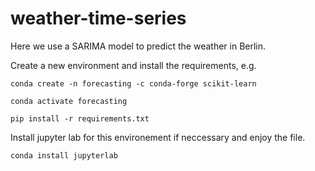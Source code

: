 # weather-time-series

Here we use a SARIMA model to predict the weather in Berlin.


Create a new environment and install the requirements, e.g.

`conda create -n forecasting -c conda-forge scikit-learn`

`conda activate forecasting`

`pip install -r requirements.txt`


Install jupyter lab for this environement if neccessary and enjoy the file.

`conda install jupyterlab`
